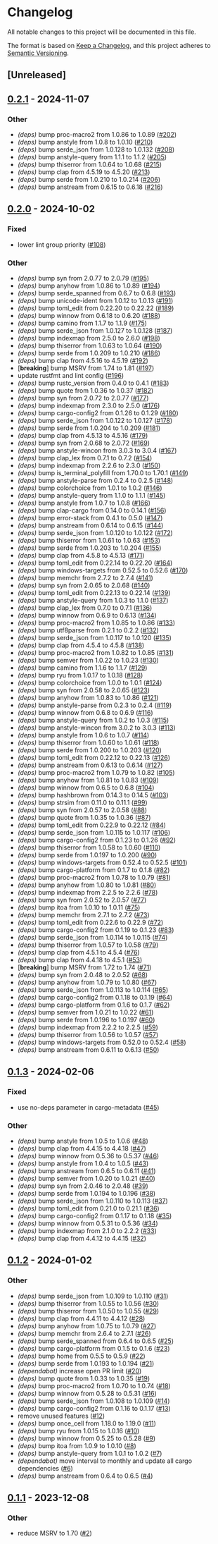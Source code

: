 # Changelog
All notable changes to this project will be documented in this file.

The format is based on [Keep a Changelog](https://keepachangelog.com/en/1.0.0/),
and this project adheres to [Semantic Versioning](https://semver.org/spec/v2.0.0.html).

## [Unreleased]

## [0.2.1](https://github.com/stormshield/cargo-ft/compare/v0.2.0...v0.2.1) - 2024-11-07

### Other

- *(deps)* bump proc-macro2 from 1.0.86 to 1.0.89 ([#202](https://github.com/stormshield/cargo-ft/pull/202))
- *(deps)* bump anstyle from 1.0.8 to 1.0.10 ([#210](https://github.com/stormshield/cargo-ft/pull/210))
- *(deps)* bump serde_json from 1.0.128 to 1.0.132 ([#208](https://github.com/stormshield/cargo-ft/pull/208))
- *(deps)* bump anstyle-query from 1.1.1 to 1.1.2 ([#205](https://github.com/stormshield/cargo-ft/pull/205))
- *(deps)* bump thiserror from 1.0.64 to 1.0.68 ([#215](https://github.com/stormshield/cargo-ft/pull/215))
- *(deps)* bump clap from 4.5.19 to 4.5.20 ([#213](https://github.com/stormshield/cargo-ft/pull/213))
- *(deps)* bump serde from 1.0.210 to 1.0.214 ([#206](https://github.com/stormshield/cargo-ft/pull/206))
- *(deps)* bump anstream from 0.6.15 to 0.6.18 ([#216](https://github.com/stormshield/cargo-ft/pull/216))

## [0.2.0](https://github.com/stormshield/cargo-ft/compare/v0.1.3...v0.2.0) - 2024-10-02

### Fixed

- lower lint group priority ([#108](https://github.com/stormshield/cargo-ft/pull/108))

### Other

- *(deps)* bump syn from 2.0.77 to 2.0.79 ([#195](https://github.com/stormshield/cargo-ft/pull/195))
- *(deps)* bump anyhow from 1.0.86 to 1.0.89 ([#194](https://github.com/stormshield/cargo-ft/pull/194))
- *(deps)* bump serde_spanned from 0.6.7 to 0.6.8 ([#193](https://github.com/stormshield/cargo-ft/pull/193))
- *(deps)* bump unicode-ident from 1.0.12 to 1.0.13 ([#191](https://github.com/stormshield/cargo-ft/pull/191))
- *(deps)* bump toml_edit from 0.22.20 to 0.22.22 ([#189](https://github.com/stormshield/cargo-ft/pull/189))
- *(deps)* bump winnow from 0.6.18 to 0.6.20 ([#188](https://github.com/stormshield/cargo-ft/pull/188))
- *(deps)* bump camino from 1.1.7 to 1.1.9 ([#175](https://github.com/stormshield/cargo-ft/pull/175))
- *(deps)* bump serde_json from 1.0.127 to 1.0.128 ([#187](https://github.com/stormshield/cargo-ft/pull/187))
- *(deps)* bump indexmap from 2.5.0 to 2.6.0 ([#198](https://github.com/stormshield/cargo-ft/pull/198))
- *(deps)* bump thiserror from 1.0.63 to 1.0.64 ([#190](https://github.com/stormshield/cargo-ft/pull/190))
- *(deps)* bump serde from 1.0.209 to 1.0.210 ([#186](https://github.com/stormshield/cargo-ft/pull/186))
- *(deps)* bump clap from 4.5.16 to 4.5.19 ([#192](https://github.com/stormshield/cargo-ft/pull/192))
- [**breaking**] bump MSRV from 1.74 to 1.81 ([#197](https://github.com/stormshield/cargo-ft/pull/197))
- update rustfmt and lint config ([#196](https://github.com/stormshield/cargo-ft/pull/196))
- *(deps)* bump rustc_version from 0.4.0 to 0.4.1 ([#183](https://github.com/stormshield/cargo-ft/pull/183))
- *(deps)* bump quote from 1.0.36 to 1.0.37 ([#182](https://github.com/stormshield/cargo-ft/pull/182))
- *(deps)* bump syn from 2.0.72 to 2.0.77 ([#177](https://github.com/stormshield/cargo-ft/pull/177))
- *(deps)* bump indexmap from 2.3.0 to 2.5.0 ([#176](https://github.com/stormshield/cargo-ft/pull/176))
- *(deps)* bump cargo-config2 from 0.1.26 to 0.1.29 ([#180](https://github.com/stormshield/cargo-ft/pull/180))
- *(deps)* bump serde_json from 1.0.122 to 1.0.127 ([#178](https://github.com/stormshield/cargo-ft/pull/178))
- *(deps)* bump serde from 1.0.204 to 1.0.209 ([#181](https://github.com/stormshield/cargo-ft/pull/181))
- *(deps)* bump clap from 4.5.13 to 4.5.16 ([#179](https://github.com/stormshield/cargo-ft/pull/179))
- *(deps)* bump syn from 2.0.68 to 2.0.72 ([#169](https://github.com/stormshield/cargo-ft/pull/169))
- *(deps)* bump anstyle-wincon from 3.0.3 to 3.0.4 ([#167](https://github.com/stormshield/cargo-ft/pull/167))
- *(deps)* bump clap_lex from 0.7.1 to 0.7.2 ([#154](https://github.com/stormshield/cargo-ft/pull/154))
- *(deps)* bump indexmap from 2.2.6 to 2.3.0 ([#150](https://github.com/stormshield/cargo-ft/pull/150))
- *(deps)* bump is_terminal_polyfill from 1.70.0 to 1.70.1 ([#149](https://github.com/stormshield/cargo-ft/pull/149))
- *(deps)* bump anstyle-parse from 0.2.4 to 0.2.5 ([#148](https://github.com/stormshield/cargo-ft/pull/148))
- *(deps)* bump colorchoice from 1.0.1 to 1.0.2 ([#146](https://github.com/stormshield/cargo-ft/pull/146))
- *(deps)* bump anstyle-query from 1.1.0 to 1.1.1 ([#145](https://github.com/stormshield/cargo-ft/pull/145))
- *(deps)* bump anstyle from 1.0.7 to 1.0.8 ([#166](https://github.com/stormshield/cargo-ft/pull/166))
- *(deps)* bump clap-cargo from 0.14.0 to 0.14.1 ([#156](https://github.com/stormshield/cargo-ft/pull/156))
- *(deps)* bump error-stack from 0.4.1 to 0.5.0 ([#147](https://github.com/stormshield/cargo-ft/pull/147))
- *(deps)* bump anstream from 0.6.14 to 0.6.15 ([#144](https://github.com/stormshield/cargo-ft/pull/144))
- *(deps)* bump serde_json from 1.0.120 to 1.0.122 ([#172](https://github.com/stormshield/cargo-ft/pull/172))
- *(deps)* bump thiserror from 1.0.61 to 1.0.63 ([#153](https://github.com/stormshield/cargo-ft/pull/153))
- *(deps)* bump serde from 1.0.203 to 1.0.204 ([#155](https://github.com/stormshield/cargo-ft/pull/155))
- *(deps)* bump clap from 4.5.8 to 4.5.13 ([#171](https://github.com/stormshield/cargo-ft/pull/171))
- *(deps)* bump toml_edit from 0.22.14 to 0.22.20 ([#164](https://github.com/stormshield/cargo-ft/pull/164))
- *(deps)* bump windows-targets from 0.52.5 to 0.52.6 ([#170](https://github.com/stormshield/cargo-ft/pull/170))
- *(deps)* bump memchr from 2.7.2 to 2.7.4 ([#141](https://github.com/stormshield/cargo-ft/pull/141))
- *(deps)* bump syn from 2.0.65 to 2.0.68 ([#140](https://github.com/stormshield/cargo-ft/pull/140))
- *(deps)* bump toml_edit from 0.22.13 to 0.22.14 ([#139](https://github.com/stormshield/cargo-ft/pull/139))
- *(deps)* bump anstyle-query from 1.0.3 to 1.1.0 ([#137](https://github.com/stormshield/cargo-ft/pull/137))
- *(deps)* bump clap_lex from 0.7.0 to 0.7.1 ([#136](https://github.com/stormshield/cargo-ft/pull/136))
- *(deps)* bump winnow from 0.6.9 to 0.6.13 ([#134](https://github.com/stormshield/cargo-ft/pull/134))
- *(deps)* bump proc-macro2 from 1.0.85 to 1.0.86 ([#133](https://github.com/stormshield/cargo-ft/pull/133))
- *(deps)* bump utf8parse from 0.2.1 to 0.2.2 ([#132](https://github.com/stormshield/cargo-ft/pull/132))
- *(deps)* bump serde_json from 1.0.117 to 1.0.120 ([#135](https://github.com/stormshield/cargo-ft/pull/135))
- *(deps)* bump clap from 4.5.4 to 4.5.8 ([#138](https://github.com/stormshield/cargo-ft/pull/138))
- *(deps)* bump proc-macro2 from 1.0.82 to 1.0.85 ([#131](https://github.com/stormshield/cargo-ft/pull/131))
- *(deps)* bump semver from 1.0.22 to 1.0.23 ([#130](https://github.com/stormshield/cargo-ft/pull/130))
- *(deps)* bump camino from 1.1.6 to 1.1.7 ([#129](https://github.com/stormshield/cargo-ft/pull/129))
- *(deps)* bump ryu from 1.0.17 to 1.0.18 ([#128](https://github.com/stormshield/cargo-ft/pull/128))
- *(deps)* bump colorchoice from 1.0.0 to 1.0.1 ([#124](https://github.com/stormshield/cargo-ft/pull/124))
- *(deps)* bump syn from 2.0.58 to 2.0.65 ([#123](https://github.com/stormshield/cargo-ft/pull/123))
- *(deps)* bump anyhow from 1.0.83 to 1.0.86 ([#121](https://github.com/stormshield/cargo-ft/pull/121))
- *(deps)* bump anstyle-parse from 0.2.3 to 0.2.4 ([#119](https://github.com/stormshield/cargo-ft/pull/119))
- *(deps)* bump winnow from 0.6.8 to 0.6.9 ([#116](https://github.com/stormshield/cargo-ft/pull/116))
- *(deps)* bump anstyle-query from 1.0.2 to 1.0.3 ([#115](https://github.com/stormshield/cargo-ft/pull/115))
- *(deps)* bump anstyle-wincon from 3.0.2 to 3.0.3 ([#113](https://github.com/stormshield/cargo-ft/pull/113))
- *(deps)* bump anstyle from 1.0.6 to 1.0.7 ([#114](https://github.com/stormshield/cargo-ft/pull/114))
- *(deps)* bump thiserror from 1.0.60 to 1.0.61 ([#118](https://github.com/stormshield/cargo-ft/pull/118))
- *(deps)* bump serde from 1.0.200 to 1.0.203 ([#120](https://github.com/stormshield/cargo-ft/pull/120))
- *(deps)* bump toml_edit from 0.22.12 to 0.22.13 ([#126](https://github.com/stormshield/cargo-ft/pull/126))
- *(deps)* bump anstream from 0.6.13 to 0.6.14 ([#127](https://github.com/stormshield/cargo-ft/pull/127))
- *(deps)* bump proc-macro2 from 1.0.79 to 1.0.82 ([#105](https://github.com/stormshield/cargo-ft/pull/105))
- *(deps)* bump anyhow from 1.0.81 to 1.0.83 ([#109](https://github.com/stormshield/cargo-ft/pull/109))
- *(deps)* bump winnow from 0.6.5 to 0.6.8 ([#104](https://github.com/stormshield/cargo-ft/pull/104))
- *(deps)* bump hashbrown from 0.14.3 to 0.14.5 ([#103](https://github.com/stormshield/cargo-ft/pull/103))
- *(deps)* bump strsim from 0.11.0 to 0.11.1 ([#99](https://github.com/stormshield/cargo-ft/pull/99))
- *(deps)* bump syn from 2.0.57 to 2.0.58 ([#88](https://github.com/stormshield/cargo-ft/pull/88))
- *(deps)* bump quote from 1.0.35 to 1.0.36 ([#87](https://github.com/stormshield/cargo-ft/pull/87))
- *(deps)* bump toml_edit from 0.22.9 to 0.22.12 ([#84](https://github.com/stormshield/cargo-ft/pull/84))
- *(deps)* bump serde_json from 1.0.115 to 1.0.117 ([#106](https://github.com/stormshield/cargo-ft/pull/106))
- *(deps)* bump cargo-config2 from 0.1.23 to 0.1.26 ([#92](https://github.com/stormshield/cargo-ft/pull/92))
- *(deps)* bump thiserror from 1.0.58 to 1.0.60 ([#110](https://github.com/stormshield/cargo-ft/pull/110))
- *(deps)* bump serde from 1.0.197 to 1.0.200 ([#90](https://github.com/stormshield/cargo-ft/pull/90))
- *(deps)* bump windows-targets from 0.52.4 to 0.52.5 ([#101](https://github.com/stormshield/cargo-ft/pull/101))
- *(deps)* bump cargo-platform from 0.1.7 to 0.1.8 ([#82](https://github.com/stormshield/cargo-ft/pull/82))
- *(deps)* bump proc-macro2 from 1.0.78 to 1.0.79 ([#81](https://github.com/stormshield/cargo-ft/pull/81))
- *(deps)* bump anyhow from 1.0.80 to 1.0.81 ([#80](https://github.com/stormshield/cargo-ft/pull/80))
- *(deps)* bump indexmap from 2.2.5 to 2.2.6 ([#78](https://github.com/stormshield/cargo-ft/pull/78))
- *(deps)* bump syn from 2.0.52 to 2.0.57 ([#77](https://github.com/stormshield/cargo-ft/pull/77))
- *(deps)* bump itoa from 1.0.10 to 1.0.11 ([#75](https://github.com/stormshield/cargo-ft/pull/75))
- *(deps)* bump memchr from 2.7.1 to 2.7.2 ([#73](https://github.com/stormshield/cargo-ft/pull/73))
- *(deps)* bump toml_edit from 0.22.6 to 0.22.9 ([#72](https://github.com/stormshield/cargo-ft/pull/72))
- *(deps)* bump cargo-config2 from 0.1.19 to 0.1.23 ([#83](https://github.com/stormshield/cargo-ft/pull/83))
- *(deps)* bump serde_json from 1.0.114 to 1.0.115 ([#74](https://github.com/stormshield/cargo-ft/pull/74))
- *(deps)* bump thiserror from 1.0.57 to 1.0.58 ([#79](https://github.com/stormshield/cargo-ft/pull/79))
- *(deps)* bump clap from 4.5.1 to 4.5.4 ([#76](https://github.com/stormshield/cargo-ft/pull/76))
- *(deps)* bump clap from 4.4.18 to 4.5.1 ([#53](https://github.com/stormshield/cargo-ft/pull/53))
- [**breaking**] bump MSRV from 1.72 to 1.74 ([#71](https://github.com/stormshield/cargo-ft/pull/71))
- *(deps)* bump syn from 2.0.48 to 2.0.52 ([#68](https://github.com/stormshield/cargo-ft/pull/68))
- *(deps)* bump anyhow from 1.0.79 to 1.0.80 ([#67](https://github.com/stormshield/cargo-ft/pull/67))
- *(deps)* bump serde_json from 1.0.113 to 1.0.114 ([#65](https://github.com/stormshield/cargo-ft/pull/65))
- *(deps)* bump cargo-config2 from 0.1.18 to 0.1.19 ([#64](https://github.com/stormshield/cargo-ft/pull/64))
- *(deps)* bump cargo-platform from 0.1.6 to 0.1.7 ([#62](https://github.com/stormshield/cargo-ft/pull/62))
- *(deps)* bump semver from 1.0.21 to 1.0.22 ([#61](https://github.com/stormshield/cargo-ft/pull/61))
- *(deps)* bump serde from 1.0.196 to 1.0.197 ([#60](https://github.com/stormshield/cargo-ft/pull/60))
- *(deps)* bump indexmap from 2.2.2 to 2.2.5 ([#59](https://github.com/stormshield/cargo-ft/pull/59))
- *(deps)* bump thiserror from 1.0.56 to 1.0.57 ([#57](https://github.com/stormshield/cargo-ft/pull/57))
- *(deps)* bump windows-targets from 0.52.0 to 0.52.4 ([#58](https://github.com/stormshield/cargo-ft/pull/58))
- *(deps)* bump anstream from 0.6.11 to 0.6.13 ([#50](https://github.com/stormshield/cargo-ft/pull/50))

## [0.1.3](https://github.com/stormshield/cargo-ft/compare/v0.1.2...v0.1.3) - 2024-02-06

### Fixed
- use no-deps parameter in cargo-metadata ([#45](https://github.com/stormshield/cargo-ft/pull/45))

### Other
- *(deps)* bump anstyle from 1.0.5 to 1.0.6 ([#48](https://github.com/stormshield/cargo-ft/pull/48))
- *(deps)* bump clap from 4.4.15 to 4.4.18 ([#47](https://github.com/stormshield/cargo-ft/pull/47))
- *(deps)* bump winnow from 0.5.36 to 0.5.37 ([#46](https://github.com/stormshield/cargo-ft/pull/46))
- *(deps)* bump anstyle from 1.0.4 to 1.0.5 ([#43](https://github.com/stormshield/cargo-ft/pull/43))
- *(deps)* bump anstream from 0.6.5 to 0.6.11 ([#41](https://github.com/stormshield/cargo-ft/pull/41))
- *(deps)* bump semver from 1.0.20 to 1.0.21 ([#40](https://github.com/stormshield/cargo-ft/pull/40))
- *(deps)* bump syn from 2.0.46 to 2.0.48 ([#39](https://github.com/stormshield/cargo-ft/pull/39))
- *(deps)* bump serde from 1.0.194 to 1.0.196 ([#38](https://github.com/stormshield/cargo-ft/pull/38))
- *(deps)* bump serde_json from 1.0.110 to 1.0.113 ([#37](https://github.com/stormshield/cargo-ft/pull/37))
- *(deps)* bump toml_edit from 0.21.0 to 0.21.1 ([#36](https://github.com/stormshield/cargo-ft/pull/36))
- *(deps)* bump cargo-config2 from 0.1.17 to 0.1.18 ([#35](https://github.com/stormshield/cargo-ft/pull/35))
- *(deps)* bump winnow from 0.5.31 to 0.5.36 ([#34](https://github.com/stormshield/cargo-ft/pull/34))
- *(deps)* bump indexmap from 2.1.0 to 2.2.2 ([#33](https://github.com/stormshield/cargo-ft/pull/33))
- *(deps)* bump clap from 4.4.12 to 4.4.15 ([#32](https://github.com/stormshield/cargo-ft/pull/32))

## [0.1.2](https://github.com/stormshield/cargo-ft/compare/v0.1.1...v0.1.2) - 2024-01-02

### Other
- *(deps)* bump serde_json from 1.0.109 to 1.0.110 ([#31](https://github.com/stormshield/cargo-ft/pull/31))
- *(deps)* bump thiserror from 1.0.55 to 1.0.56 ([#30](https://github.com/stormshield/cargo-ft/pull/30))
- *(deps)* bump thiserror from 1.0.50 to 1.0.55 ([#29](https://github.com/stormshield/cargo-ft/pull/29))
- *(deps)* bump clap from 4.4.11 to 4.4.12 ([#28](https://github.com/stormshield/cargo-ft/pull/28))
- *(deps)* bump anyhow from 1.0.75 to 1.0.79 ([#27](https://github.com/stormshield/cargo-ft/pull/27))
- *(deps)* bump memchr from 2.6.4 to 2.7.1 ([#26](https://github.com/stormshield/cargo-ft/pull/26))
- *(deps)* bump serde_spanned from 0.6.4 to 0.6.5 ([#25](https://github.com/stormshield/cargo-ft/pull/25))
- *(deps)* bump cargo-platform from 0.1.5 to 0.1.6 ([#23](https://github.com/stormshield/cargo-ft/pull/23))
- *(deps)* bump home from 0.5.5 to 0.5.9 ([#22](https://github.com/stormshield/cargo-ft/pull/22))
- *(deps)* bump serde from 1.0.193 to 1.0.194 ([#21](https://github.com/stormshield/cargo-ft/pull/21))
- *(dependabot)* increase open PR limit ([#20](https://github.com/stormshield/cargo-ft/pull/20))
- *(deps)* bump quote from 1.0.33 to 1.0.35 ([#19](https://github.com/stormshield/cargo-ft/pull/19))
- *(deps)* bump proc-macro2 from 1.0.70 to 1.0.74 ([#18](https://github.com/stormshield/cargo-ft/pull/18))
- *(deps)* bump winnow from 0.5.28 to 0.5.31 ([#16](https://github.com/stormshield/cargo-ft/pull/16))
- *(deps)* bump serde_json from 1.0.108 to 1.0.109 ([#14](https://github.com/stormshield/cargo-ft/pull/14))
- *(deps)* bump cargo-config2 from 0.1.16 to 0.1.17 ([#13](https://github.com/stormshield/cargo-ft/pull/13))
- remove unused features ([#12](https://github.com/stormshield/cargo-ft/pull/12))
- *(deps)* bump once_cell from 1.18.0 to 1.19.0 ([#11](https://github.com/stormshield/cargo-ft/pull/11))
- *(deps)* bump ryu from 1.0.15 to 1.0.16 ([#10](https://github.com/stormshield/cargo-ft/pull/10))
- *(deps)* bump winnow from 0.5.25 to 0.5.28 ([#9](https://github.com/stormshield/cargo-ft/pull/9))
- *(deps)* bump itoa from 1.0.9 to 1.0.10 ([#8](https://github.com/stormshield/cargo-ft/pull/8))
- *(deps)* bump anstyle-query from 1.0.1 to 1.0.2 ([#7](https://github.com/stormshield/cargo-ft/pull/7))
- *(dependabot)* move interval to monthly and update all cargo dependencies ([#6](https://github.com/stormshield/cargo-ft/pull/6))
- *(deps)* bump anstream from 0.6.4 to 0.6.5 ([#4](https://github.com/stormshield/cargo-ft/pull/4))

## [0.1.1](https://github.com/stormshield/cargo-ft/compare/v0.1.0...v0.1.1) - 2023-12-08

### Other
- reduce MSRV to 1.70 ([#2](https://github.com/stormshield/cargo-ft/pull/2))
